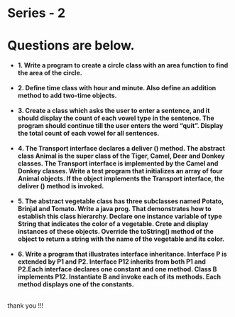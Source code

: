 # Series - 2
<h1> Questions are below. </h1>
<b>
<ul>
	<li>1. Write a program to create a circle class with an area function to find
the area of the circle. </li><br/>
	<li>2. Define time class with hour and minute. Also define an addition
method to add two-time objects. </li><br/>
	<li>3. Create a class which asks the user to enter a sentence, and it should
display the count of each vowel type in the sentence. The program
should continue till the user enters the word “quit”. Display the total
count of each vowel for all sentences. </li><br/>
	<li>4. The Transport interface declares a deliver () method. The abstract
class Animal is the super class of the Tiger, Camel, Deer and Donkey
classes. The Transport interface is implemented by the Camel and
Donkey classes. Write a test program that initializes an array of four
Animal objects. If the object implements the Transport interface, the
deliver () method is invoked. </li><br/>
	<li>5. The abstract vegetable class has three subclasses named Potato,
Brinjal and Tomato. Write a java prog. That demonstrates how to
establish this class hierarchy. Declare one instance variable of type
String that indicates the color of a vegetable. Crete and display
instances of these objects. Override the toString() method of the
object to return a string with the name of the vegetable and its color. </li><br/>
	<li>6. Write a program that illustrates interface inheritance. Interface P is
extended by P1 and P2. Interface P12 inherits from both P1 and
P2.Each interface declares one constant and one method. Class B
implements P12. Instantiate B and invoke each of its methods. Each
method displays one of the constants. </li><br/>
	
</ul>
</b>
thank you !!!
